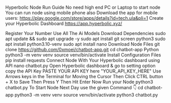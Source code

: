 Hyperbolic Node Run Guide
No need high end PC or Laptop to start node
You can run node using mobile phone also
Download the app for mobile users: https://play.google.com/store/apps/details?id=tech.ula&pli=1
Create your Hyperbolic Dashboard
https://app.hyperbolic.xyz/

Register Your Number
Use All The Ai Models
Download Dependencies
sudo apt update && sudo apt upgrade -y
sudo apt install git screen python3
sudo apt install python3.10-venv
sudo apt install nano
Download Node Files
git clone https://github.com/0xmoei/chatbot-app.git
cd chatbot-app
Python
python3 -m venv venv
source venv/bin/activate
Install Configuration Files
pip install requests
Connect Node With Your Hyperbolic dashboard using API
nano chatbot.py
Open Hyperbolic dashboard & go to setting option copy the API Key
PASTE YOUR API KEY here "YOUR_API_KEY_HERE"
Use Arrows keys in the Terminal for Moving the Cursor
Then Click CTRL button + X to Save Then Press Y
Then Hit Enter
Now Run your Node
python3 chatbot.py
To Start Node Next Day use the given Command 👇
cd chatbot-app
python3 -m venv venv
source venv/bin/activate
python3 chatbot.py

